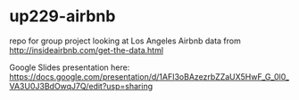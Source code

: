 # up229-airbnb
repo for group project looking at Los Angeles Airbnb data from http://insideairbnb.com/get-the-data.html

Google Slides presentation here: https://docs.google.com/presentation/d/1AFI3oBAzezrbZZaUX5HwF_G_0l0_VA3U0J3BdOwqJ7Q/edit?usp=sharing
